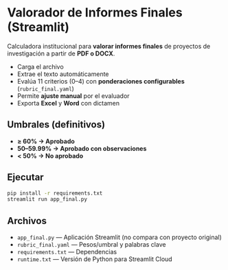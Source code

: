 # Valorador de **Informes Finales** (Streamlit)

Calculadora institucional para **valorar informes finales** de proyectos de investigación a partir de **PDF o DOCX**.
- Carga el archivo
- Extrae el texto automáticamente
- Evalúa 11 criterios (0–4) con **ponderaciones configurables** (`rubric_final.yaml`)
- Permite **ajuste manual** por el evaluador
- Exporta **Excel** y **Word** con dictamen

## Umbrales (definitivos)
- **≥ 60% → Aprobado**
- **50–59.99% → Aprobado con observaciones**
- **< 50% → No aprobado**

## Ejecutar
```bash
pip install -r requirements.txt
streamlit run app_final.py
```

## Archivos
- `app_final.py` — Aplicación Streamlit (no compara con proyecto original)
- `rubric_final.yaml` — Pesos/umbral y palabras clave
- `requirements.txt` — Dependencias
- `runtime.txt` — Versión de Python para Streamlit Cloud

